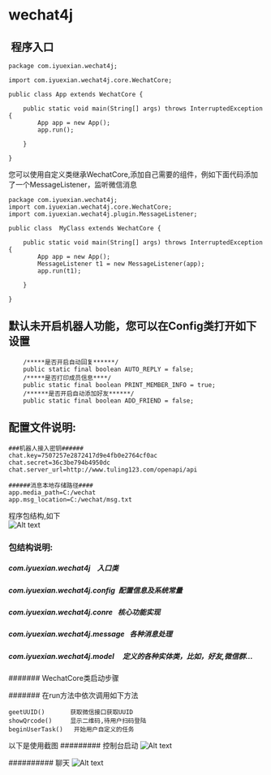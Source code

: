 # wechat4j





##  程序入口

````
package com.iyuexian.wechat4j;

import com.iyuexian.wechat4j.core.WechatCore;

public class App extends WechatCore {

	public static void main(String[] args) throws InterruptedException {
		App app = new App();
		app.run();

	}

}

````


您可以使用自定义类继承WechatCore,添加自己需要的组件，例如下面代码添加了一个MessageListener，监听微信消息
````
package com.iyuexian.wechat4j;
import com.iyuexian.wechat4j.core.WechatCore;
import com.iyuexian.wechat4j.plugin.MessageListener;

public class  MyClass extends WechatCore {

	public static void main(String[] args) throws InterruptedException {
		App app = new App();
		MessageListener t1 = new MessageListener(app);
		app.run(t1);

	}

}
````

## 默认未开启机器人功能，您可以在Config类打开如下设置
````
	/*****是否开启自动回复******/
	public static final boolean AUTO_REPLY = false;
	/*****是否打印成员信息****/
	public static final boolean PRINT_MEMBER_INFO = true;
	/******是否开启自动添加好友******/
	public static final boolean ADD_FRIEND = false;

`````

## 配置文件说明:

````
###机器人接入密钥######
chat.key=7507257e2872417d9e4fb0e2764cf0ac
chat.secret=36c3be794b4950dc
chat.server_url=http://www.tuling123.com/openapi/api

######消息本地存储路径####
app.media_path=C:/wechat
app.msg_location=C:/wechat/msg.txt

````


程序包结构,如下 </br>
![Alt text](https://github.com/enohe/wechat4j/blob/master/%E5%8C%85%E7%BB%93%E6%9E%84.png)

### 包结构说明:
#####  com.iyuexian.wechat4j    入口类
##### com.iyuexian.wechat4j.config  配置信息及系统常量 
##### com.iyuexian.wechat4j.conre   核心功能实现
##### com.iyuexian.wechat4j.message   各种消息处理
##### com.iyuexian.wechat4j.model     定义的各种实体类，比如，好友,微信群...




####### WechatCore类启动步骤

####### 在run方法中依次调用如下方法
````
geetUUID()       获取微信接口获取UUID
showQrcode()	 显示二维码,待用户扫码登陆		
beginUserTask()   开始用户自定义的任务
`````



以下是使用截图
######### 控制台启动
![Alt text](https://github.com/enohe/wechat4j/blob/master/console.png)

########## 聊天
![Alt text](https://github.com/enohe/wechat4j/blob/master/chat.png)






